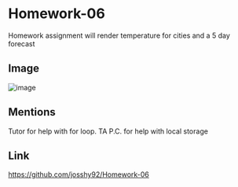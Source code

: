 # Homework-06

Homework assignment will render temperature for cities and a 5 day forecast

## Image

![image](https://user-images.githubusercontent.com/88861538/140621684-2c5c0c88-b1d3-40d4-a12c-beddaa199939.png)


## Mentions
Tutor for help with for loop.
TA P.C. for help with local storage 


## Link 

https://github.com/josshy92/Homework-06